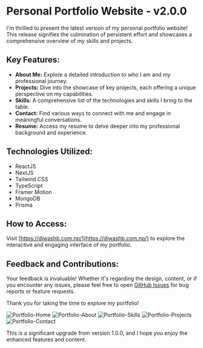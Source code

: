 # Personal Portfolio Website - v2.0.0

I'm thrilled to present the latest version of my personal portfolio website! This release signifies the culmination of persistent effort and showcases a comprehensive overview of my skills and projects.

## Key Features:

- **About Me:** Explore a detailed introduction to who I am and my professional journey.
- **Projects:** Dive into the showcase of key projects, each offering a unique perspective on my capabilities.
- **Skills:** A comprehensive list of the technologies and skills I bring to the table.
- **Contact:** Find various ways to connect with me and engage in meaningful conversations.
- **Resume:** Access my resume to delve deeper into my professional background and experience.

## Technologies Utilized:

- ReactJS
- NextJS
- Tailwind CSS
- TypeScript
- Framer Motion
- MongoDB
- Prisma

## How to Access:

Visit [https://diwashb.com.np/](https://diwashb.com.np/) to explore the interactive and engaging interface of my portfolio.

## Feedback and Contributions:

Your feedback is invaluable! Whether it's regarding the design, content, or if you encounter any issues, please feel free to open [GitHub Issues](https://github.com/diwashbhattarai999/db-portfolio/issues) for bug reports or feature requests.

Thank you for taking the time to explore my portfolio!

![Portfolio-Home]()
![Portfolio-About]()
![Portfolio-Skills]()
![Portfolio-Projects]()
![Portfolio-Contact]()

This is a significant upgrade from version 1.0.0, and I hope you enjoy the enhanced features and content.
